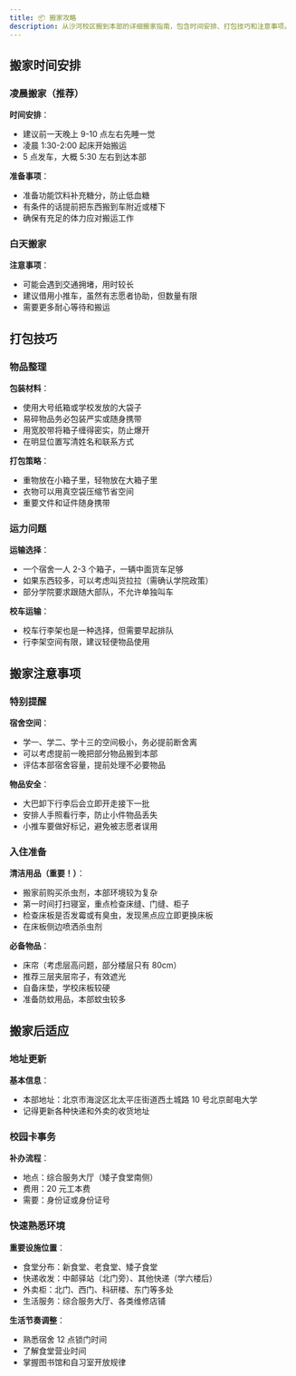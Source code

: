```yaml
---
title: 📦 搬家攻略
description: 从沙河校区搬到本部的详细搬家指南，包含时间安排、打包技巧和注意事项。
---
```


## 搬家时间安排

### 凌晨搬家（推荐）

**时间安排**：
- 建议前一天晚上 9-10 点左右先睡一觉
- 凌晨 1:30-2:00 起床开始搬运
- 5 点发车，大概 5:30 左右到达本部

**准备事项**：
- 准备功能饮料补充糖分，防止低血糖
- 有条件的话提前把东西搬到车附近或楼下
- 确保有充足的体力应对搬运工作

### 白天搬家

**注意事项**：
- 可能会遇到交通拥堵，用时较长
- 建议借用小推车，虽然有志愿者协助，但数量有限
- 需要更多耐心等待和搬运

## 打包技巧

### 物品整理

**包装材料**：
- 使用大号纸箱或学校发放的大袋子
- 易碎物品务必包装严实或随身携带
- 用宽胶带将箱子缠得密实，防止爆开
- 在明显位置写清姓名和联系方式

**打包策略**：
- 重物放在小箱子里，轻物放在大箱子里
- 衣物可以用真空袋压缩节省空间
- 重要文件和证件随身携带

### 运力问题

**运输选择**：
- 一个宿舍一人 2-3 个箱子，一辆中面货车足够
- 如果东西较多，可以考虑叫货拉拉（需确认学院政策）
- 部分学院要求跟随大部队，不允许单独叫车

**校车运输**：
- 校车行李架也是一种选择，但需要早起排队
- 行李架空间有限，建议轻便物品使用

## 搬家注意事项

### 特别提醒

**宿舍空间**：
- 学一、学二、学十三的空间极小，务必提前断舍离
- 可以考虑提前一晚把部分物品搬到本部
- 评估本部宿舍容量，提前处理不必要物品

**物品安全**：
- 大巴卸下行李后会立即开走接下一批
- 安排人手照看行李，防止小件物品丢失
- 小推车要做好标记，避免被志愿者误用

### 入住准备

**清洁用品（重要！）**：
- 搬家前购买杀虫剂，本部环境较为复杂
- 第一时间打扫寝室，重点检查床缝、门缝、柜子
- 检查床板是否发霉或有臭虫，发现黑点应立即更换床板
- 在床板侧边喷洒杀虫剂

**必备物品**：
- 床帘（考虑层高问题，部分楼层只有 80cm）
- 推荐三层夹层帘子，有效遮光
- 自备床垫，学校床板较硬
- 准备防蚊用品，本部蚊虫较多

## 搬家后适应

### 地址更新

**基本信息**：
- 本部地址：北京市海淀区北太平庄街道西土城路 10 号北京邮电大学
- 记得更新各种快递和外卖的收货地址

### 校园卡事务

**补办流程**：
- 地点：综合服务大厅（矮子食堂南侧）
- 费用：20 元工本费
- 需要：身份证或身份证号

### 快速熟悉环境

**重要设施位置**：
- 食堂分布：新食堂、老食堂、矮子食堂
- 快递收发：中邮驿站（北门旁）、其他快递（学六楼后）
- 外卖柜：北门、西门、科研楼、东门等多处
- 生活服务：综合服务大厅、各类维修店铺

**生活节奏调整**：
- 熟悉宿舍 12 点锁门时间
- 了解食堂营业时间
- 掌握图书馆和自习室开放规律
